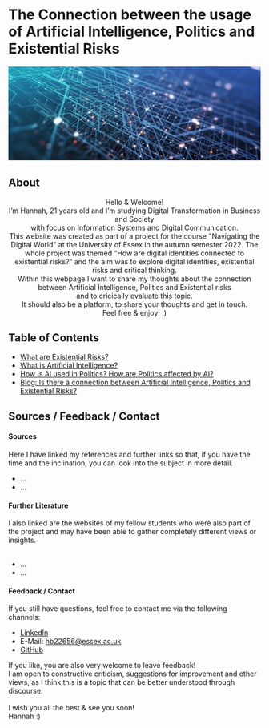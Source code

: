 # The Connection between the usage of Artificial Intelligence, Politics and Existential Risks
<p align="center">
  <img src="assets/img/artificialintelligence.jpg">
</p>

## About
<p align="center">
Hello & Welcome! <br>
I’m Hannah, 21 years old and I’m studying Digital Transformation in Business and Society <br>
with focus on Information Systems and Digital Communication.<br>
This website was created as part of a project for the course "Navigating the Digital World" at the University of Essex in the autumn semester 2022. The whole project was themed “How are digital identities connected to existential risks?” and the aim was to explore digital identities, existential risks and critical thinking. <br>
Within this webpage I want to share my thoughts about the connection between Artificial Intelligence, Politics and Existential risks <br>
and to cricically evaluate this topic.<br>
It should also be a platform, to share your thoughts and get in touch.<br>
Feel free & enjoy! :)
</p>

## Table of Contents
- [What are Existential Risks?](/pages/existential_risks.md)
- [What is Artificial Intelligence?](pages/definition_usage.md)  
- [How is AI used in Politics? How are Politics affected by AI?](/pages/ai_and_politics.md)
- [Blog: Is there a connection between Artificial Intelligence, Politics and Existential Risks?](/pages/connection.md)

## Sources / Feedback / Contact
#### Sources
Here I have linked my references and further links so that, if you have the time and the inclination, you can look into the subject in more detail. 
- ...
- ...
#### Further Literature
I also linked are the websites of my fellow students who were also part of the project and may have been able to gather completely different views or insights.
<br><br>
- ... 
- ...
#### Feedback / Contact
If you still have questions, feel free to contact me via the following channels:
-	[LinkedIn](https://www.linkedin.com/in/hannah-bittl-144974225)
-	E-Mail: hb22656@essex.ac.uk
-	[GitHub](https://github.com/2200082)

If you like, you are also very welcome to leave feedback! <br>
I am open to constructive criticism, suggestions for improvement and other views, as I think this is a topic that can be better understood through discourse.
<br><br>
I wish you all the best & see you soon! <br>
Hannah :)

